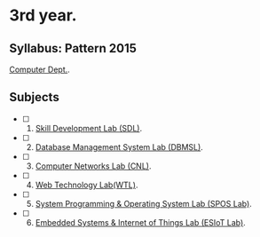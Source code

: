 # 3rd year.

## Syllabus: Pattern 2015
[Computer Dept.](http://collegecirculars.unipune.ac.in/sites/documents/Syllabus%202017/TE_Computer_Engg_Syllabus_2015_Course_10.072018.pdf).

## Subjects

- [ ] 1. [Skill Development Lab (SDL)](SDL).
- [ ] 2. [Database Management System Lab (DBMSL)](DBMS%20Lab).
- [ ] 3. [Computer Networks Lab (CNL)](CNL).
- [ ] 4. [Web Technology Lab(WTL)](WT%20Lab).
- [ ] 5. [System Programming & Operating System Lab (SPOS Lab)](SPOS%20Lab).
- [ ] 6. [Embedded Systems & Internet of Things Lab (ESIoT Lab)](ESIoT%20Lab).
